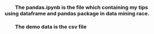 ### &emsp;&emsp;The pandas.ipynb is the file which containing my tips using dataframe and pandas package in data mining race.
### &emsp;&emsp;The demo data is the csv file
